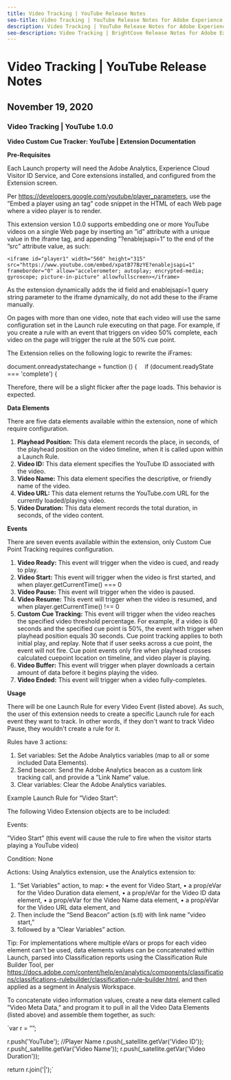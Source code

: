 ```yaml
---
title: Video Tracking | YouTube Release Notes
seo-title: Video Tracking | YouTube Release Notes for Adobe Experience Platform Launch
description: Video Tracking | YouTube Release Notes for Adobe Experience Platform Launch
seo-description: Video Tracking | BrightCove Release Notes for Adobe Experience Platform Launch
---
```


# Video Tracking | YouTube Release Notes

## November 19, 2020

### Video Tracking | YouTube  1.0.0

**Video Custom Cue Tracker: YouTube | Extension Documentation**

**Pre-Requisites**

Each Launch property will need the Adobe Analytics, Experience Cloud Visitor ID Service, and Core extensions installed, and configured from the Extension screen.

Per https://developers.google.com/youtube/player_parameters, use the ”Embed a player using an tag” code snippet in the HTML of each Web page where a video player is to render.

This extension version 1.0.0 supports embedding one or more YouTube videos on a single Web page by inserting an ”id” attribute with a unique value in the iframe tag, and appending ”?enablejsapi=1” to the end of the ”src” attribute value, as such:

`<iframe id="player1" width="560" height="315" src="https://www.youtube.com/embed/xpatB77BzYE?enablejsapi=1" frameborder="0" allow="accelerometer; autoplay; encrypted-media; gyroscope; picture-in-picture" allowfullscreen></iframe>`

As the extension dynamically adds the id field and enablejsapi=1 query string parameter to the iframe dynamically, do not add these to the iFrame manually.

On pages with more than one video, note that each video will use the same configuration set in the Launch rule executing on that page. For example, if you create a rule with an event that triggers on video 50% complete, each video on the page will trigger the rule at the 50% cue point.

The Extension relies on the following logic to rewrite the iFrames:

document.onreadystatechange = function () {
 if (document.readyState === 'complete') {

Therefore, there will be a slight flicker after the page loads. This behavior is expected.

**Data Elements**

There are five data elements available within the extension, none of which require configuration.

1. **Playhead Position:** This data element records the place, in seconds, of the playhead position on the video timeline, when it is called upon within a Launch Rule.
2. **Video ID:** This data element specifies the YouTube ID associated with the video.
3. **Video Name:** This data element specifies the descriptive, or friendly name of the video.
4. **Video URL:** This data element returns the YouTube.com URL for the currently loaded/playing video.
5. **Video Duration:** This data element records the total duration, in seconds, of the video content.

**Events**

There are seven events available within the extension, only Custom Cue Point Tracking requires configuration.

1. **Video Ready:** This event will trigger when the video is cued, and ready to play.
2. **Video Start:** This event will trigger when the video is first started, and when player.getCurrentTime() === 0
3. **Video Pause:** This event will trigger when the video is paused.
4. **Video Resume:** This event will trigger when the video is resumed, and when player.getCurrentTime() !== 0
5. **Custom Cue Tracking:** This event will trigger when the video reaches the specified video threshold percentage. For example, if a video is 60 seconds and the specified cue point is 50%, the event with trigger when playhead position equals 30 seconds. Cue point tracking applies to both initial play, and replay. Note that if user seeks across a cue point, the event will not fire. Cue point events only fire when playhead crosses calculated cuepoint location on timeline, and video player is playing.
6. **Video Buffer:** This event will trigger when player downloads a certain amount of data before it begins playing the video.
7. **Video Ended:** This event will trigger when a video fully-completes.

**Usage**

There will be one Launch Rule for every Video Event (listed above). As such, the user of this extension needs to create a specific Launch rule for each event they want to track. In other words, if they don't want to track Video Pause, they wouldn't create a rule for it.

Rules have 3 actions:

1. Set variables: Set the Adobe Analytics variables (map to all or some included Data Elements).
2. Send beacon: Send the Adobe Analytics beacon as a custom link tracking call, and provide a ”Link Name” value.
3. Clear variables: Clear the Adobe Analytics variables.

Example Launch Rule for ”Video Start”:

The following Video Extension objects are to be included:

Events:

”Video Start” (this event will cause the rule to fire when the visitor starts playing a YouTube video)

Condition: None

Actions: Using Analytics extension, use the Analytics extension to:

1. ”Set Variables” action, to map:
• the event for Video Start,
• a prop/eVar for the Video Duration data element,
• a prop/eVar for the Video ID data element,
• a prop/eVar for the Video Name data element,
• a prop/eVar for the Video URL data element, and
2. Then include the ”Send Beacon” action (s.tl) with link name ”video start,”
3. followed by a ”Clear Variables” action.

Tip: For implementations where multiple eVars or props for each video element can't be used, data elements values can be concatenated within Launch, parsed into Classification reports using the Classification Rule Builder Tool, per https://docs.adobe.com/content/help/en/analytics/components/classifications/classifications-rulebuilder/classification-rule-builder.html, and then applied as a segment in Analysis Workspace.

To concatenate video information values, create a new data element called ”Video Meta Data,” and program it to pull in all the Video Data Elements (listed above) and assemble them together, as such:

`var r = ””;

r.push('YouTube'); //Player Name
r.push(_satellite.getVar('Video ID'));
r.push(_satellite.getVar('Video Name'));
r.push(_satellite.getVar('Video Duration'));

return r.join('|');`

